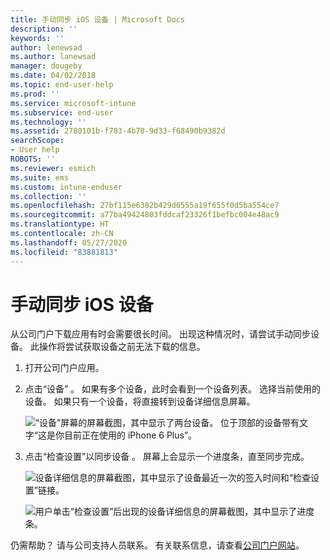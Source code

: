 ```yaml
---
title: 手动同步 iOS 设备 | Microsoft Docs
description: ''
keywords: ''
author: lenewsad
ms.author: lanewsad
manager: dougeby
ms.date: 04/02/2018
ms.topic: end-user-help
ms.prod: ''
ms.service: microsoft-intune
ms.subservice: end-user
ms.technology: ''
ms.assetid: 2780101b-f703-4b78-9d33-f68490b9382d
searchScope:
- User help
ROBOTS: ''
ms.reviewer: esmich
ms.suite: ems
ms.custom: intune-enduser
ms.collection: ''
ms.openlocfilehash: 27bf115e6382b429d6555a19f655f0d5ba554ce7
ms.sourcegitcommit: a77ba49424803fddcaf23326f1befbc004e48ac9
ms.translationtype: HT
ms.contentlocale: zh-CN
ms.lasthandoff: 05/27/2020
ms.locfileid: "83881813"
---
```

# <a name="sync-your-ios-device-manually"></a>手动同步 iOS 设备

从公司门户下载应用有时会需要很长时间。 出现这种情况时，请尝试手动同步设备。 此操作将尝试获取设备之前无法下载的信息。

1. 打开公司门户应用。

2. 点击“设备”  。 如果有多个设备，此时会看到一个设备列表。 选择当前使用的设备。 如果只有一个设备，将直接转到设备详细信息屏幕。

    ![“设备”屏幕的屏幕截图，其中显示了两台设备。 位于顶部的设备带有文字“这是你目前正在使用的 iPhone 6 Plus”。](./media/ios_sync_1_CP_after_1804.png)

3. 点击“检查设置”以同步设备  。 屏幕上会显示一个进度条，直至同步完成。

    ![设备详细信息的屏幕截图，其中显示了设备最近一次的签入时间和“检查设置”链接。](./media/ios_sync_2_CP_after_1804.png)  

   ![用户单击“检查设置”后出现的设备详细信息的屏幕截图，其中显示了进度条。](./media/ios_sync_3_CP-after_1804.png)

仍需帮助？ 请与公司支持人员联系。 有关联系信息，请查看[公司门户网站](https://go.microsoft.com/fwlink/?linkid=2010980)。

